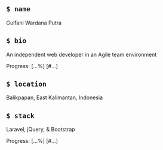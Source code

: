 <!--
**gulfaniputra/gulfaniputra** is a ✨ _special_ ✨ repository because its `README.md` (this file) appears on your GitHub profile.

Here are some ideas to get you started:

- 🔭 I’m currently working on ...
- 🌱 I’m currently learning ...
- 👯 I’m looking to collaborate on ...
- 🤔 I’m looking for help with ...
- 💬 Ask me about ...
- 📫 How to reach me: ...
- 😄 Pronouns: ...
- ⚡ Fun fact: ...
-->

## `$ name` 

Gulfani Wardana Putra

## `$ bio` 

An independent web developer in an Agile team environment

Progress: [...%] [#...]

## `$ location` 

Balikpapan, East Kalimantan, Indonesia

## `$ stack`

Laravel, jQuery, & Bootstrap

Progress: [...%] [#...]
